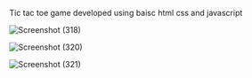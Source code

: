 Tic tac toe game developed using baisc html css and javascript


![Screenshot (318)](https://user-images.githubusercontent.com/109866847/236365494-8f0a4264-3b86-47c9-b4f9-81b8056a6f72.png)


![Screenshot (320)](https://user-images.githubusercontent.com/109866847/236365501-fe93b0c6-0b71-477c-98a1-2549806f3c05.png)



![Screenshot (321)](https://user-images.githubusercontent.com/109866847/236365514-2421f99d-8a81-4289-8040-e8839940d988.png)
